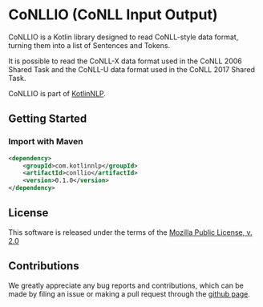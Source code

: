 # CoNLLIO (CoNLL Input Output)

CoNLLIO is a Kotlin library designed to read CoNLL-style data format, turning them into a list of Sentences and Tokens.

It is possible to read the CoNLL-X data format used in the CoNLL 2006 Shared Task and the CoNLL-U data format used in the CoNLL 2017 Shared Task.

CoNLLIO is part of [KotlinNLP](http://kotlinnlp.com/ "KotlinNLP").


## Getting Started

### Import with Maven

```xml
<dependency>
    <groupId>com.kotlinnlp</groupId>
    <artifactId>conllio</artifactId>
    <version>0.1.0</version>
</dependency>
```


## License

This software is released under the terms of the 
[Mozilla Public License, v. 2.0](https://mozilla.org/MPL/2.0/ "Mozilla Public License, v. 2.0")


## Contributions

We greatly appreciate any bug reports and contributions, which can be made by filing an issue or making a pull 
request through the [github page](https://github.com/kotlinnlp/connlio "CoNLLIO on GitHub").
